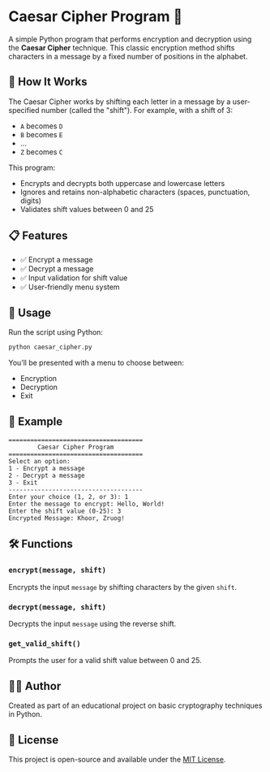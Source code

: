 # Caesar Cipher Program 🔐

A simple Python program that performs encryption and decryption using the **Caesar Cipher** technique. This classic encryption method shifts characters in a message by a fixed number of positions in the alphabet.

## 🧠 How It Works

The Caesar Cipher works by shifting each letter in a message by a user-specified number (called the "shift"). For example, with a shift of 3:
- `A` becomes `D`
- `B` becomes `E`
- ...
- `Z` becomes `C`

This program:
- Encrypts and decrypts both uppercase and lowercase letters
- Ignores and retains non-alphabetic characters (spaces, punctuation, digits)
- Validates shift values between 0 and 25

## 📋 Features

- ✅ Encrypt a message
- ✅ Decrypt a message
- ✅ Input validation for shift value
- ✅ User-friendly menu system

## 🚀 Usage

Run the script using Python:

```bash
python caesar_cipher.py
```

You’ll be presented with a menu to choose between:
- Encryption
- Decryption
- Exit

## 📌 Example

```
=====================================
        Caesar Cipher Program        
=====================================
Select an option:
1 - Encrypt a message
2 - Decrypt a message
3 - Exit
-------------------------------------
Enter your choice (1, 2, or 3): 1
Enter the message to encrypt: Hello, World!
Enter the shift value (0-25): 3
Encrypted Message: Khoor, Zruog!
```

## 🛠 Functions

### `encrypt(message, shift)`
Encrypts the input `message` by shifting characters by the given `shift`.

### `decrypt(message, shift)`
Decrypts the input `message` using the reverse shift.

### `get_valid_shift()`
Prompts the user for a valid shift value between 0 and 25.

## 🧑‍💻 Author

Created as part of an educational project on basic cryptography techniques in Python.

## 📜 License

This project is open-source and available under the [MIT License](https://opensource.org/licenses/MIT).
```
